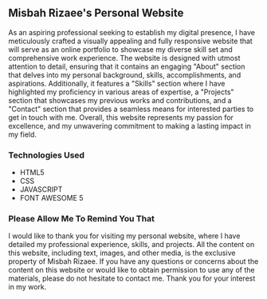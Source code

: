 ## Misbah Rizaee's Personal Website
As an aspiring professional seeking to establish my digital presence, I have meticulously crafted a visually appealing and fully responsive website that will serve as an online portfolio to showcase my diverse skill set and comprehensive work experience. The website is designed with utmost attention to detail, ensuring that it contains an engaging "About" section that delves into my personal background, skills, accomplishments, and aspirations. Additionally, it features a "Skills" section where I have highlighted my proficiency in various areas of expertise, a "Projects" section that showcases my previous works and contributions, and a "Contact" section that provides a seamless means for interested parties to get in touch with me. Overall, this website represents my passion for excellence, and my unwavering commitment to making a lasting impact in my field. 

### Technologies Used
* HTML5
* CSS
* JAVASCRIPT
* FONT AWESOME 5

### Please Allow Me To Remind You That
I would like to thank you for visiting my personal website, where I have detailed my professional experience, skills, and projects. All the content on this website, including text, images, and other media, is the exclusive property of Misbah Rizaee. If you have any questions or concerns about the content on this website or would like to obtain permission to use any of the materials, please do not hesitate to contact me. Thank you for your interest in my work.


